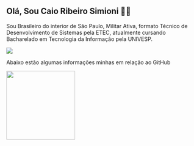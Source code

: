 ## Olá, Sou Caio Ribeiro Simioni 👋😀
Sou Brasileiro do interior de São Paulo, Militar Ativa, formato Técnico de Desenvolvimento de Sistemas pela ETEC, atualmente cursando Bacharelado em Tecnologia da Informação pela UNIVESP.

  <a href = "mailto:caio.simioni@gmail.com"><img src="https://img.shields.io/badge/-Gmail-%23333?style=for-the-badge&logo=gmail&logoColor=white" target="_blank"></a>

Abaixo estão algumas informações minhas em relação ao GitHub
 <div>
  <img height="180em" src="https://github-readme-stats.vercel.app/api/top-langs/?username=caiosimioni&layout=compact&langs_count=7&theme=tokyonight"/>
</div>
